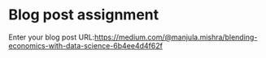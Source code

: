 # Blog post assignment

Enter your blog post URL:https://medium.com/@manjula.mishra/blending-economics-with-data-science-6b4ee4d4f62f


